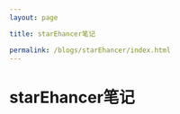 ```yaml
---
layout: page

title: starEhancer笔记

permalink: /blogs/starEhancer/index.html
---
```




# starEhancer笔记

